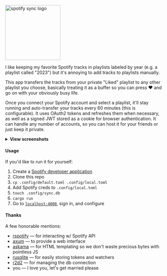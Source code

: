 <p>
  <img src="https://github.com/zaknesler/spotify-sync/assets/7189795/d2acc2ed-cc61-4b97-b9b8-50c3f4b983be" alt="spotify sync logo" width="175">
</p>

I like keeping my favorite Spotify tracks in playlists labeled by year (e.g. a playlist called "2023") but it's annoying to add tracks to playlists manually.

This app transfers the tracks from your private "Liked" playlist to any other playlist you choose, basically treating it as a buffer so you can press ❤️ and go on with your obviously busy life.

Once you connect your Spotify account and select a playlist, it'll stay running and auto-transfer your tracks every 60 minutes (this is configurable). It uses OAuth2 tokens and refreshes them when necessary, as well as a signed JWT stored as a cookie for browser authentication. It can handle any number of accounts, so you can host it for your friends or just keep it private.

<details>
  <summary><strong>View screenshots</strong></summary>
  <img src="https://github.com/zaknesler/spotify-sync/assets/7189795/05d2cd75-9ec6-4398-bf32-8afafe2206e3" alt="screenshot before configuring watcher" width="400">
  <br>
  <img src="https://github.com/zaknesler/spotify-sync/assets/7189795/fbdf90c2-eb33-48b4-8944-0758fbf1f751" alt="screenshot after configuring watcher" width="400">
</details>

#### Usage

If you'd like to run it for yourself:

1. Create a [Spotify developer application](https://developer.spotify.com/dashboard)
1. Clone this repo
1. `cp .config/default.toml .config/local.toml`
1. Add Spotify creds to `.config/local.toml`
1. `touch .config/sync.db`
1. `cargo run`
1. Go to [`localhost:4000`](http://localhost:4000), sign in, and configure

#### Thanks

A few honorable mentions:

- [rspotify](https://github.com/ramsayleung/rspotify) — for interacting w/ Spotify API
- [axum](https://github.com/tokio-rs/axum) — to provide a web interface
- [askama](https://github.com/djc/askama) — for HTML templating so we don't waste precious bytes with pointless JS
- [rusqlite](https://github.com/rusqlite/rusqlite) — for easily storing tokens and watchers
- [r2d2](https://github.com/sfackler/r2d2) — for managing the db connection
- you — I love you, let's get married please
